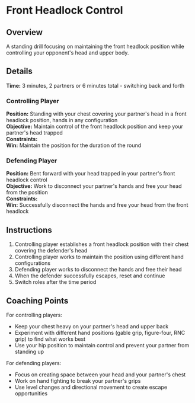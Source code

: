 # Front Headlock Control

## Overview
A standing drill focusing on maintaining the front headlock position while controlling your opponent's head and upper body.

## Details
**Time:** 3 minutes, 2 partners or 6 minutes total - switching back and forth  

### Controlling Player
**Position:** Standing with your chest covering your partner's head in a front headlock position, hands in any configuration  
**Objective:** Maintain control of the front headlock position and keep your partner's head trapped  
**Constraints:**  
**Win:** Maintain the position for the duration of the round  

### Defending Player
**Position:** Bent forward with your head trapped in your partner's front headlock control  
**Objective:** Work to disconnect your partner's hands and free your head from the position  
**Constraints:**  
**Win:** Successfully disconnect the hands and free your head from the front headlock  

## Instructions
1. Controlling player establishes a front headlock position with their chest covering the defender's head
2. Controlling player works to maintain the position using different hand configurations
3. Defending player works to disconnect the hands and free their head
4. When the defender successfully escapes, reset and continue
5. Switch roles after the time period

## Coaching Points
For controlling players:
- Keep your chest heavy on your partner's head and upper back
- Experiment with different hand positions (gable grip, figure-four, RNC grip) to find what works best
- Use your hip position to maintain control and prevent your partner from standing up

For defending players:
- Focus on creating space between your head and your partner's chest
- Work on hand fighting to break your partner's grips
- Use level changes and directional movement to create escape opportunities
